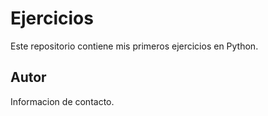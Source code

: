 # Ejercicios

Este repositorio contiene mis primeros ejercicios en Python.

## Autor

Informacion de contacto.
